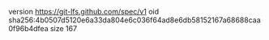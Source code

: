version https://git-lfs.github.com/spec/v1
oid sha256:4b0507d5120e6a33da804e6c036f64ad8e6db58152167a68688caa0f96b4dfea
size 167
